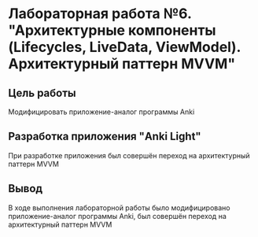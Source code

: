 # Лабораторная работа №6. "Архитектурные компоненты (Lifecycles, LiveData, ViewModel). Архитектурный паттерн MVVM"

## Цель работы
Модифицировать приложение-аналог программы Anki
## Разработка приложения "Anki Light"
При разработке приложения был совершён переход на архитектурный паттерн MVVM
## Вывод
В ходе выполнения лабораторной работы было модифицировано приложение-аналог программы Anki, был совершён переход на архитектурный паттерн MVVM